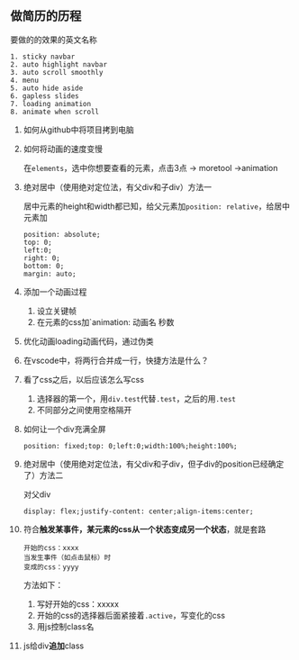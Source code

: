 ## 做简历的历程

要做的的效果的英文名称

```
1. sticky navbar
2. auto highlight navbar
3. auto scroll smoothly
4. menu
5. auto hide aside
6. gapless slides
7. loading animation
8. animate when scroll
```

1. 如何从github中将项目拷到电脑

2. 如何将动画的速度变慢

   在`elements`，选中你想要查看的元素，点击3点 -> moretool ->animation

3. 绝对居中（使用绝对定位法，有父div和子div）方法一

   居中元素的height和width都已知，给父元素加`position: relative`，给居中元素加

   ```
   position: absolute;
   top: 0;
   left:0;
   right: 0;
   bottom: 0;
   margin: auto;
   ```

4. 添加一个动画过程

   1. 设立关键帧
   2. 在元素的css加`animation: 动画名 秒数 

5. 优化动画loading动画代码，通过伪类

6. 在vscode中，将两行合并成一行，快捷方法是什么？

7. 看了css之后，以后应该怎么写css

   1. 选择器的第一个，用`div.test`代替`.test`，之后的用`.test`
   2. 不同部分之间使用空格隔开

8. 如何让一个div充满全屏

   ```
   position: fixed;top: 0;left:0;width:100%;height:100%;
   ```

9. 绝对居中（使用绝对定位法，有父div和子div，但子div的position已经确定了）方法二

   对父div

   ```
   display: flex;justify-content: center;align-items:center;
   ```

10. 符合**触发某事件，某元素的css从一个状态变成另一个状态**，就是套路

    ```
    开始的css：xxxx
    当发生事件（如点击鼠标）时
    变成的css：yyyy
    ```

    方法如下：

    1. 写好开始的css：xxxxx
    2. 开始的css的选择器后面紧接着`.active`，写变化的css
    3. 用js控制class名

11. js给div**追加**class

    ​

    ​